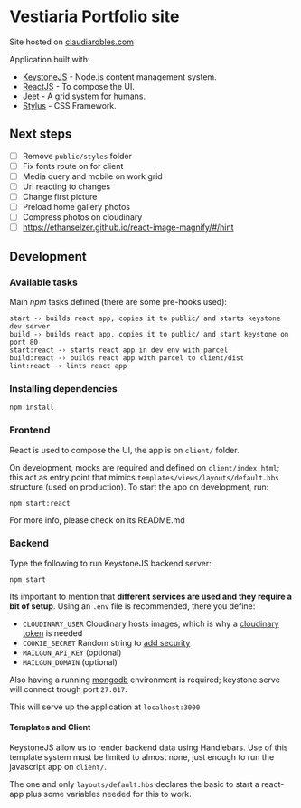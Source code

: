 # Vestiaria Portfolio site

Site hosted on [claudiarobles.com](http://claudiarobles.com)

Application built with:

- [KeystoneJS](https://github.com/keystonejs/keystone) - Node.js content management system.
- [ReactJS](https://reactjs.org/) - To compose the UI.
- [Jeet](http://jeet.gs/) - A grid system for humans.
- [Stylus](http://stylus-lang.com/) - CSS Framework.

## Next steps

- [ ] Remove `public/styles` folder
- [ ] Fix fonts route on for client
- [ ] Media query and mobile on work grid
- [ ] Url reacting to changes
- [ ] Change first picture
- [ ] Preload home gallery photos
- [ ] Compress photos on cloudinary
- [ ] https://ethanselzer.github.io/react-image-magnify/#/hint

## Development

### Available tasks

Main _npm_ tasks defined (there are some pre-hooks used):

```
start -› builds react app, copies it to public/ and starts keystone dev server
build -› builds react app, copies it to public/ and start keystone on port 80
start:react -› starts react app in dev env with parcel
build:react -› builds react app with parcel to client/dist
lint:react -› lints react app
```

### Installing dependencies

```
npm install
```

### Frontend

React is used to compose the UI, the app is on `client/` folder.

On development, mocks are required and defined on `client/index.html`; this act as entry point that mimics `templates/views/layouts/default.hbs` structure (used on production). To start the app on development, run:

```
npm start:react
```

For more info, please check on its README.md

### Backend

Type the following to run KeystoneJS backend server:

```
npm start
```

Its important to mention that **different services are used and they require a bit of setup**. Using an `.env` file is recommended, there you define:

- `CLOUDINARY_USER` Cloudinary hosts images, which is why a [cloudinary token](https://cloudinary.com/documentation/image_upload_api_reference) is needed
- `COOKIE_SECRET` Random string to [add security](https://keystonejs.netlify.com/getting-started/setting-up/part-1/)
- `MAILGUN_API_KEY` (optional)
- `MAILGUN_DOMAIN` (optional)

Also having a running [mongodb](https://docs.mongodb.com/) environment is required; keystone serve will connect trough port `27.017`.

This will serve up the application at `localhost:3000`

#### Templates and Client

KeystoneJS allow us to render backend data using Handlebars. Use of this template system must be limited to almost none, just enough to run the javascript app on `client/`.

The one and only `layouts/default.hbs` declares the basic to start a react-app plus some variables needed for this to work.
